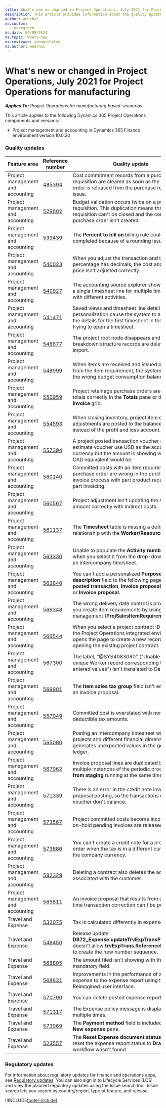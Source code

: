 ```yaml
---
title: What's new or changed in Project Operations, July 2021 for Project Operations for manufacturing
description: This article provides information about the quality updates available in the July 2021 release of Project Operations for manufacturing.
author: andchoi
ms.custom:
  - evergreen
ms.date: 04/09/2024
ms.topic: whats-new
ms.reviewer: johnmichalak
ms.author: andchoi
---
```


# What's new or changed in Project Operations, July 2021 for Project Operations for manufacturing

_**Applies To:** Project Operations for manufacturing based-scenarios_

This article applies to the following Dynamics 365 Project Operations components and versions:

- Project management and accounting in Dynamics 365 Finance environment version 10.0.20
 
### Quality updates
                                                                                                                                                                                  
| Feature area                      | Reference number| Quality update                                                                                                                                                                          |
|-----------------------------------|--------|---------------------------------------------------------------------------------------------------------------------------------------------------------------------------------|
| Project management and accounting | [485394](https://fix.lcs.dynamics.com/Issue/Details/?bugId=485394) | Cost commitment records from a purchase requisition are cleared as soon as the purchase order is released from the purchase requisition issue.                                                                           |
| Project management and accounting | [529602](https://fix.lcs.dynamics.com/Issue/Details/?bugId=529602) | Budget validation occurs twice on a purchase requisition. This duplication means that the requisition can't be closed and the corresponding purchase order isn't created.                                                                                                                        |
| Project management and accounting | [539439](https://fix.lcs.dynamics.com/Issue/Details/?bugId=539439) | The **Percent to bill on** billing rule couldn't be completed because of a rounding issue.                                                                              |
| Project management and accounting | [540023](https://fix.lcs.dynamics.com/Issue/Details/?bugId=540023) | When you adjust the transaction and the percentage has decimals, the cost and sales price isn't adjusted correctly.                                      |
| Project management and accounting | [540927](https://fix.lcs.dynamics.com/Issue/Details/?bugId=540927) | The accounting source explorer shows hours for a single timesheet line for multiple timesheet lines with different activities.                                      |
| Project management and accounting | [541471](https://fix.lcs.dynamics.com/Issue/Details/?bugId=541471) | Saved views and timesheet line detail personalization cause the system to always open the details for the first timesheet in the list when trying to open a timesheet.  |
| Project management and accounting | [548677](https://fix.lcs.dynamics.com/Issue/Details/?bugId=548677) | The project root node disappears and work breakdown structure records are deleted after import.                                                                                             |
| Project management and accounting | [548999](https://fix.lcs.dynamics.com/Issue/Details/?bugId=548999) | When items are received and issued partially from the item   requirement, the system updates the wrong budget consumption balance. |
| Project management and accounting | [550959](https://fix.lcs.dynamics.com/Issue/Details/?bugId=550959) | Project retainage purchase orders aren't showing totals correctly in the **Totals** pane or the **Pending invoice** grid.                                                                  |
| Project management and accounting | [554593](https://fix.lcs.dynamics.com/Issue/Details/?bugId=554593) | When closing inventory, project item cost adjustments are posted to the balance account instead of the profit and loss account.                                                            |
| Project management and accounting | [557394](https://fix.lcs.dynamics.com/Issue/Details/?bugId=557394) | A project posted transaction voucher and an estimate voucher use USD as the accounting currency but the amount is showing what the CAD equivalent would be.              |
| Project management and accounting | [560140](https://fix.lcs.dynamics.com/Issue/Details/?bugId=560140) | Committed costs with an item requirement and purchase order are   wrong in the purchase order invoice process with part product receipt and part invoicing.       |
| Project management and accounting | [560567](https://fix.lcs.dynamics.com/Issue/Details/?bugId=560567) | Project adjustment isn't updating the sales amount correctly with   indirect costs.                                                                                    |
| Project management and accounting | [561137](https://fix.lcs.dynamics.com/Issue/Details/?bugId=561137) | The **Timesheet** table is missing a defined relationship with the **Worker/Resource** view.                                                                                   |
| Project management and accounting | [563330](https://fix.lcs.dynamics.com/Issue/Details/?bugId=563330) | Unable to populate the **Activity number** field when you select it from the drop-down menu for an intercompany timesheet.                                                                 |
| Project management and accounting | [563840](https://fix.lcs.dynamics.com/Issue/Details/?bugId=563840) | You can't add a personalized **Purpose** or **Activity description** field to the following pages: **Project posted transaction**, **Invoice proposal creation**, or **Invoice proposal**.  |
| Project management and accounting | [566348](https://fix.lcs.dynamics.com/Issue/Details/?bugId=566348) | The wrong delivery date control is provided when you create item requirements by using data management (**ProjSalesItemRequirementEntity**).                                              |
| Project management and accounting | [566544](https://fix.lcs.dynamics.com/Issue/Details/?bugId=566544) | When you select a project contract ID in Finance, the Project Operations integrated environment opens the page to create a new record instead of opening the existing project contract.                                                                                                                 |
| Project management and   accounting | [567300](https://fix.lcs.dynamics.com/Issue/Details/?bugId=567300) |  The label, ”@SYS4083080” (”Unable to find a unique Worker record   corresponding to the entered values”) isn't translated to Danish.                                |
| Project management and accounting | [569901](https://fix.lcs.dynamics.com/Issue/Details/?bugId=569901) | The **Item sales tax group** field isn't editable on an invoice proposal.                                                                               |
| Project management and accounting | [557049](https://fix.lcs.dynamics.com/Issue/Details/?bugId=557049) | Committed cost is overstated with non-deductible tax amounts.                                                                                                    |
| Project management and accounting | [565080](https://fix.lcs.dynamics.com/Issue/Details/?bugId=565080) | Posting an intercompany timesheet with multiple projects and   different financial dimensions generates unexpected values in the general ledger.                             |
| Project management and accounting | [567962](https://fix.lcs.dynamics.com/Issue/Details/?bugId=567962) | Invoice proposal lines are duplicated because of multiple instances of the periodic process, **Import from staging** running at the same time.                                      |
| Project management and accounting | [571339](https://fix.lcs.dynamics.com/Issue/Details/?bugId=571339) | There is an error in the credit note invoice proposal posting, so the   transactions on the voucher don't balance.    |
| Project management and accounting | [573567](https://fix.lcs.dynamics.com/Issue/Details/?bugId=573567) | Project committed costs become incorrect after on-hold pending invoices are released.                                                                             |
| Project management and   accounting | [573886](https://fix.lcs.dynamics.com/Issue/Details/?bugId=573886) | You can't create a credit note for a project sales order when the tax is in a different currency than the company currency.                                      |
| Project management and accounting | [582329](https://fix.lcs.dynamics.com/Issue/Details/?bugId=582329) | Deleting a contract also deletes the address associated with the customer.                                                                                     |
| Project management and accounting | [585811](https://fix.lcs.dynamics.com/Issue/Details/?bugId=585811) | An invoice proposal that results from a negative time transaction correction can't be posted.                                                                    |
| Travel and Expense                  | [532075](https://fix.lcs.dynamics.com/Issue/Details/?bugId=532075) | Tax is calculated differently in expense reports.                                                                                                                  |
| Travel and Expense                  | [546450](https://fix.lcs.dynamics.com/Issue/Details/?bugId=546450) | Release update **DB72_Expense.updateTrvExpTransProjTransId()**   doesn't allow **trvExpTrans.ReferenceDataAreaId** to create the new number sequence.                    |
| Travel and Expense                  | [568805](https://fix.lcs.dynamics.com/Issue/Details/?bugId=568805) | The amount filed isn't showing with the mandatory field.                                                                                                             |
| Travel and Expense                  | [568831](https://fix.lcs.dynamics.com/Issue/Details/?bugId=568831) | Improvements in the performance of attaching an expense to the expense report using the Expense Reimagined user interface.                                                            |
| Travel and Expense                  | [570790](https://fix.lcs.dynamics.com/Issue/Details/?bugId=570790) | You can delete posted expense reports.                                                                                           |
| Travel and Expense                  | [571317](https://fix.lcs.dynamics.com/Issue/Details/?bugId=571317) | The Expense policy message is displayed multiple times.                                                                                                       |
| Travel and Expense                  | [573969](https://fix.lcs.dynamics.com/Issue/Details/?bugId=573969) | The **Payment method** field is included on the **New expense** pane.                                                                                                      |
| Travel and Expense                  | [523557](https://fix.lcs.dynamics.com/Issue/Details/?bugId=523557) | The **Reset Expense document status** tool should reset the expense report status to **Draft** if the workflow wasn't found. 

### Regulatory updates
For information about regulatory updates for finance and operations apps, see [Regulatory updates](/dynamics365/finance/localizations/regulatory-updates). You can also sign in to Lifecycle Services (LCS) and view the planned regulatory updates using the Issue search tool. Issue search lets you search by country/region, type of feature, and release.


[!INCLUDE[footer-include](../../includes/footer-banner.md)]
